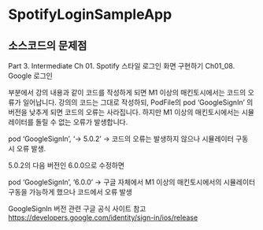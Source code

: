 # SpotifyLoginSampleApp

## 소스코드의 문제점
Part 3. Intermediate
Ch 01. Spotify 스타일 로그인 화면 구현하기
Ch01_08. Google 로그인

부분에서 강의 내용과 같이 코드를 작성하게 되면 M1 이상의 매킨토시에서는 코드의 오류가 일어납니다.
강의의 코드는 그대로 작성하되, PodFile의 pod ‘GoogleSignIn’ 의 버전을 낮추게 되면 코드의 오류는 사라집니다.
하지만 M1 이상의 매킨토시에서는 시뮬레이터를 돌릴 수 없는 오류가 발생합니다.

pod ‘GoogleSignIn’, ‘→ 5.0.2’
→ 코드의 오류는 발생하지 않으나 시뮬레이터 구동 시 오류 발생.

5.0.2의 다음 버전인 6.0.0으로 수정하면

pod ‘GoogleSignIn’, ‘6.0.0’
→ 구글 자체에서 M1 이상의 매킨토시에서의 시뮬레이터 구동을 가능하게 했으나 코드에서 오류 발생


GoogleSignIn 버전 관련 구글 공식 사이트 참고
https://developers.google.com/identity/sign-in/ios/release 
